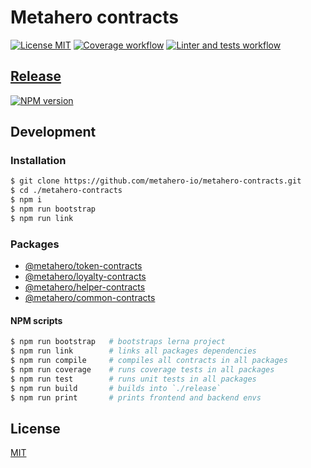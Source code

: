 # Metahero contracts

[![License MIT][license-image]][license-url]
[![Coverage workflow][coverage-image]][coverage-url]
[![Linter and tests workflow][linter-and-tests-image]][linter-and-tests-url]

## [Release](./release)

[![NPM version][npm-image]][npm-url]

## Development

### Installation

```bash
$ git clone https://github.com/metahero-io/metahero-contracts.git
$ cd ./metahero-contracts
$ npm i
$ npm run bootstrap
$ npm run link
```

### Packages

* [@metahero/token-contracts](./packages/token)  
* [@metahero/loyalty-contracts](./packages/loyalty)  
* [@metahero/helper-contracts](./packages/helper)
* [@metahero/common-contracts](./packages/common)

#### NPM scripts 

```bash
$ npm run bootstrap   # bootstraps lerna project
$ npm run link        # links all packages dependencies
$ npm run compile     # compiles all contracts in all packages
$ npm run coverage    # runs coverage tests in all packages
$ npm run test        # runs unit tests in all packages
$ npm run build       # builds into `./release`
$ npm run print       # prints frontend and backend envs
```

## License

[MIT][license-url]

[license-image]: https://img.shields.io/badge/License-MIT-yellow.svg
[license-url]: https://github.com/metahero-io/metahero-contracts/blob/master/LICENSE
[npm-image]: https://badge.fury.io/js/%40metahero%2Fcontracts.svg
[npm-url]: https://npmjs.org/package/@metahero/contracts
[coverage-image]: https://github.com/metahero-io//metahero-contracts/actions/workflows/coverage.yml/badge.svg
[coverage-url]: https://github.com/metahero-io//metahero-contracts/actions/workflows/coverage.yml
[linter-and-tests-image]: https://github.com/metahero-io/metahero-contracts/actions/workflows/linter-and-tests.yml/badge.svg
[linter-and-tests-url]: https://github.com/metahero-io//metahero-contracts/actions/workflows/linter-and-tests.yml
